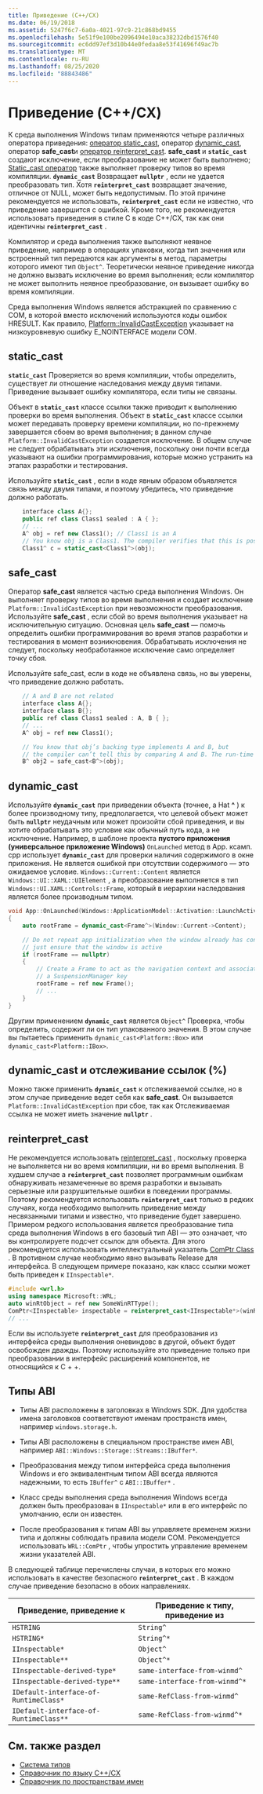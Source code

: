 ```yaml
---
title: Приведение (C++/CX)
ms.date: 06/19/2018
ms.assetid: 5247f6c7-6a0a-4021-97c9-21c868bd9455
ms.openlocfilehash: 5e51f9e100be2096494e10aca38232dbd1576f40
ms.sourcegitcommit: ec6dd97ef3d10b44e0fedaa8e53f41696f49ac7b
ms.translationtype: MT
ms.contentlocale: ru-RU
ms.lasthandoff: 08/25/2020
ms.locfileid: "88843486"
---
```

# <a name="casting-ccx"></a>Приведение (C++/CX)

К среда выполнения Windows типам применяются четыре различных оператора приведения: [оператор static_cast](../cpp/static-cast-operator.md), оператор [dynamic_cast](../cpp/dynamic-cast-operator.md), оператор **safe_cast**и [оператор reinterpret_cast](../cpp/reinterpret-cast-operator.md). **safe_cast** и **`static_cast`** создают исключение, если преобразование не может быть выполнено; [Static_cast оператор](../cpp/static-cast-operator.md) также выполняет проверку типов во время компиляции. **`dynamic_cast`** Возвращает **`nullptr`** , если не удается преобразовать тип. Хотя **`reinterpret_cast`** возвращает значение, отличное от NULL, может быть недопустимым. По этой причине рекомендуется не использовать, **`reinterpret_cast`** если не известно, что приведение завершится с ошибкой. Кроме того, не рекомендуется использовать приведения в стиле C в коде C++/CX, так как они идентичны **`reinterpret_cast`** .

Компилятор и среда выполнения также выполняют неявное приведение, например в операциях упаковки, когда тип значения или встроенный тип передаются как аргументы в метод, параметры которого имеют тип `Object^`. Теоретически неявное приведение никогда не должно вызвать исключение во время выполнения; если компилятор не может выполнить неявное преобразование, он вызывает ошибку во время компиляции.

Среда выполнения Windows является абстракцией по сравнению с COM, в которой вместо исключений используются коды ошибок HRESULT. Как правило, [Platform::InvalidCastException](../cppcx/platform-invalidcastexception-class.md) указывает на низкоуровневую ошибку E_NOINTERFACE модели COM.

## <a name="static_cast"></a>static_cast

**`static_cast`** Проверяется во время компиляции, чтобы определить, существует ли отношение наследования между двумя типами. Приведение вызывает ошибку компилятора, если типы не связаны.

Объект в **`static_cast`** классе ссылки также приводит к выполнению проверки во время выполнения. Объект в **`static_cast`** классе ссылки может передавать проверку времени компиляции, но по-прежнему завершается сбоем во время выполнения; в данном случае `Platform::InvalidCastException` создается исключение. В общем случае не следует обрабатывать эти исключения, поскольку они почти всегда указывают на ошибки программирования, которые можно устранить на этапах разработки и тестирования.

Используйте **`static_cast`** , если в коде явным образом объявляется связь между двумя типами, и поэтому убедитесь, что приведение должно работать.

```cpp
    interface class A{};
    public ref class Class1 sealed : A { };
    // ...
    A^ obj = ref new Class1(); // Class1 is an A
    // You know obj is a Class1. The compiler verifies that this is possible, and in C++/CX a run-time check is also performed.
    Class1^ c = static_cast<Class1^>(obj);
```

## <a name="safe_cast"></a>safe_cast

Оператор **safe_cast** является частью среда выполнения Windows. Он выполняет проверку типов во время выполнения и создает исключение `Platform::InvalidCastException` при невозможности преобразования. Используйте **safe_cast** , если сбой во время выполнения указывает на исключительную ситуацию. Основная цель **safe_cast** — помочь определить ошибки программирования во время этапов разработки и тестирования в момент возникновения. Обрабатывать исключения не следует, поскольку необработанное исключение само определяет точку сбоя.

Используйте safe_cast, если в коде не объявлена связь, но вы уверены, что приведение должно работать.

```cpp
    // A and B are not related
    interface class A{};
    interface class B{};
    public ref class Class1 sealed : A, B { };
    // ...
    A^ obj = ref new Class1();

    // You know that obj’s backing type implements A and B, but
    // the compiler can’t tell this by comparing A and B. The run-time type check succeeds.
    B^ obj2 = safe_cast<B^>(obj);
```

## <a name="dynamic_cast"></a>dynamic_cast

Используйте **`dynamic_cast`** при приведении объекта (точнее, a Hat **^** ) к более производному типу, предполагается, что целевой объект может быть **`nullptr`** неудачным или может произойти сбой приведения, и вы хотите обрабатывать это условие как обычный путь кода, а не исключение. Например, в шаблоне проекта **пустого приложения (универсальное приложение Windows)** `OnLaunched` метод в App. ксамп. cpp использует **`dynamic_cast`** для проверки наличия содержимого в окне приложения. Не является ошибкой при отсутствии содержимого — это ожидаемое условие. `Windows::Current::Content` является `Windows::UI::XAML::UIElement` , а преобразование выполняется в тип `Windows::UI.XAML::Controls::Frame`, который в иерархии наследования является более производным типом.

```cpp
void App::OnLaunched(Windows::ApplicationModel::Activation::LaunchActivatedEventArgs^ args)
{
    auto rootFrame = dynamic_cast<Frame^>(Window::Current->Content);

    // Do not repeat app initialization when the window already has content,
    // just ensure that the window is active
    if (rootFrame == nullptr)
    {
        // Create a Frame to act as the navigation context and associate it with
        // a SuspensionManager key
        rootFrame = ref new Frame();
        // ...
    }
}
```

Другим применением **`dynamic_cast`** является `Object^` Проверка, чтобы определить, содержит ли он тип упакованного значения. В этом случае вы пытаетесь применить `dynamic_cast<Platform::Box>` или `dynamic_cast<Platform::IBox>`.

## <a name="dynamic_cast-and-tracking-references-"></a>dynamic_cast и отслеживание ссылок (%)

Можно также применить **`dynamic_cast`** к отслеживаемой ссылке, но в этом случае приведение ведет себя как **safe_cast**. Он вызывается `Platform::InvalidCastException` при сбое, так как Отслеживаемая ссылка не может иметь значение **`nullptr`** .

## <a name="reinterpret_cast"></a>reinterpret_cast

Не рекомендуется использовать [reinterpret_cast](../cpp/reinterpret-cast-operator.md) , поскольку проверка не выполняется ни во время компиляции, ни во время выполнения. В худшем случае a **`reinterpret_cast`** позволяет программным ошибкам обнаруживать незамеченные во время разработки и вызывать серьезные или разрушительные ошибки в поведении программы. Поэтому рекомендуется использовать **`reinterpret_cast`** только в редких случаях, когда необходимо выполнить приведение между несвязанными типами и известно, что приведение будет завершено. Примером редкого использования является преобразование типа среда выполнения Windows в его базовый тип ABI — это означает, что вы контролируете подсчет ссылок для объекта. Для этого рекомендуется использовать интеллектуальный указатель [ComPtr Class](../cpp/com-ptr-t-class.md) . В противном случае необходимо явно вызывать Release для интерфейса. В следующем примере показано, как класс ссылки может быть приведен к `IInspectable*`.

```cpp
#include <wrl.h>
using namespace Microsoft::WRL;
auto winRtObject = ref new SomeWinRTType();
ComPtr<IInspectable> inspectable = reinterpret_cast<IInspectable*>(winRtObject);
// ...
```

Если вы используете **`reinterpret_cast`** для преобразования из интерфейса среды выполнения оневиндовс в другой, объект будет освобожден дважды. Поэтому используйте это приведение только при преобразовании в интерфейс расширений компонентов, не относящийся к C + +.

## <a name="abi-types"></a>Типы ABI

- Типы ABI расположены в заголовках в Windows SDK. Для удобства имена заголовков соответствуют именам пространств имен, например `windows.storage.h`.

- Типы ABI расположены в специальном пространстве имен ABI, например `ABI::Windows::Storage::Streams::IBuffer*`.

- Преобразования между типом интерфейса среда выполнения Windows и его эквивалентным типом ABI всегда являются надежными, то есть `IBuffer^` с `ABI::IBuffer*` .

- Класс среды выполнения среда выполнения Windows всегда должен быть преобразован в `IInspectable*` или в его интерфейс по умолчанию, если он известен.

- После преобразования к типам ABI вы управляете временем жизни типа и должны соблюдать правила модели COM. Рекомендуется использовать `WRL::ComPtr` , чтобы упростить управление временем жизни указателей ABI.

В следующей таблице перечислены случаи, в которых его можно использовать в качестве безопасного **`reinterpret_cast`** . В каждом случае приведение безопасно в обоих направлениях.

| Приведение, приведение к | Приведение к типу, приведение из |
|--|--|
| `HSTRING` | `String^` |
| `HSTRING*` | `String^*` |
| `IInspectable*` | `Object^` |
| `IInspectable**` | `Object^*` |
| `IInspectable-derived-type*` | `same-interface-from-winmd^` |
| `IInspectable-derived-type**` | `same-interface-from-winmd^*` |
| `IDefault-interface-of-RuntimeClass*` | `same-RefClass-from-winmd^` |
| `IDefault-interface-of-RuntimeClass**` | `same-RefClass-from-winmd^*` |

## <a name="see-also"></a>См. также раздел

- [Система типов](../cppcx/type-system-c-cx.md)
- [Справочник по языку C++/CX](../cppcx/visual-c-language-reference-c-cx.md)
- [Справочник по пространствам имен](../cppcx/namespaces-reference-c-cx.md)
